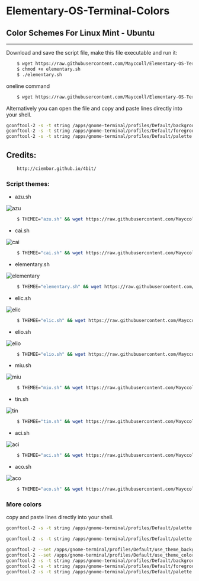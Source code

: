 Elementary-OS-Terminal-Colors
=============================

## Color Schemes For Linux Mint - Ubuntu
----------------

Download and save the script file, make this file executable and run it:

```bash
    $ wget https://raw.githubusercontent.com/Mayccoll/Elementary-OS-Terminal-Colors/master/elementary.sh
    $ chmod +x elementary.sh
    $ ./elementary.sh
```

oneline command

```bash
    $ wget https://raw.githubusercontent.com/Mayccoll/Elementary-OS-Terminal-Colors/master/elementary.sh && chmod +x elementary.sh && ./elementary.sh && rm elementary.sh
```

Alternatively you can open the file and copy and paste lines directly into your shell.

```bash
gconftool-2 -s -t string /apps/gnome-terminal/profiles/Default/background_color '#101010101010'
gconftool-2 -s -t string /apps/gnome-terminal/profiles/Default/foreground_color '#f2f2f2f2f2f2'
gconftool-2 -s -t string /apps/gnome-terminal/profiles/Default/palette "#303030303030:#e1e132321a1a:#6a6ab0b01717:#ffffc0c00505:#00004f4f9e9e:#ecec00004848:#2a2aa7a7e7e7:#f2f2f2f2f2f2:#5d5d5d5d5d5d:#ffff36361e1e:#7b7bc9c91f1f:#ffffd0d00a0a:#00007171ffff:#ffff1d1d6262:#4b4bb8b8fdfd:#a0a02020f0f0"
```

## Credits:

```bash
    http://ciembor.github.io/4bit/     
```

### Script themes:

- azu.sh

![azu](https://raw.githubusercontent.com/Mayccoll/Elementary-OS-Terminal-Colors/master/images/azu.png)

```bash
    $ THEMEE="azu.sh" && wget https://raw.githubusercontent.com/Mayccoll/Elementary-OS-Terminal-Colors/master/$THEMEE && chmod +x $THEMEE && ./$THEMEE && rm $THEMEE
```

- cai.sh

![cai](https://raw.githubusercontent.com/Mayccoll/Elementary-OS-Terminal-Colors/master/images/cai.png)

```bash
    $ THEMEE="cai.sh" && wget https://raw.githubusercontent.com/Mayccoll/Elementary-OS-Terminal-Colors/master/$THEMEE && chmod +x $THEMEE && ./$THEMEE && rm $THEMEE
```

- elementary.sh

![elementary](https://raw.githubusercontent.com/Mayccoll/Elementary-OS-Terminal-Colors/master/images/elementary.png)

```bash
    $ THEMEE="elementary.sh" && wget https://raw.githubusercontent.com/Mayccoll/Elementary-OS-Terminal-Colors/master/$THEMEE && chmod +x $THEMEE && ./$THEMEE && rm $THEMEE
```

- elic.sh

![elic](https://raw.githubusercontent.com/Mayccoll/Elementary-OS-Terminal-Colors/master/images/elic.png)

```bash
    $ THEMEE="elic.sh" && wget https://raw.githubusercontent.com/Mayccoll/Elementary-OS-Terminal-Colors/master/$THEMEE && chmod +x $THEMEE && ./$THEMEE && rm $THEMEE
```

- elio.sh

![elio](https://raw.githubusercontent.com/Mayccoll/Elementary-OS-Terminal-Colors/master/images/elio.png)

```bash
    $ THEMEE="elio.sh" && wget https://raw.githubusercontent.com/Mayccoll/Elementary-OS-Terminal-Colors/master/$THEMEE && chmod +x $THEMEE && ./$THEMEE && rm $THEMEE
```

- miu.sh

![miu](https://raw.githubusercontent.com/Mayccoll/Elementary-OS-Terminal-Colors/master/images/miu.png)

```bash
    $ THEMEE="miu.sh" && wget https://raw.githubusercontent.com/Mayccoll/Elementary-OS-Terminal-Colors/master/$THEMEE && chmod +x $THEMEE && ./$THEMEE && rm $THEMEE
```

- tin.sh

![tin](https://raw.githubusercontent.com/Mayccoll/Elementary-OS-Terminal-Colors/master/images/tin.png)

```bash
    $ THEMEE="tin.sh" && wget https://raw.githubusercontent.com/Mayccoll/Elementary-OS-Terminal-Colors/master/$THEMEE && chmod +x $THEMEE && ./$THEMEE && rm $THEMEE
```

- aci.sh

![aci](https://raw.githubusercontent.com/Mayccoll/Elementary-OS-Terminal-Colors/master/images/aci.png)

```bash
    $ THEMEE="aci.sh" && wget https://raw.githubusercontent.com/Mayccoll/Elementary-OS-Terminal-Colors/master/$THEMEE && chmod +x $THEMEE && ./$THEMEE && rm $THEMEE
```

- aco.sh

![aco](https://raw.githubusercontent.com/Mayccoll/Elementary-OS-Terminal-Colors/master/images/aco.png)

```bash
    $ THEMEE="aco.sh" && wget https://raw.githubusercontent.com/Mayccoll/Elementary-OS-Terminal-Colors/master/$THEMEE && chmod +x $THEMEE && ./$THEMEE && rm $THEMEE
```

### More colors

copy and paste lines directly into your shell.

```bash
gconftool-2 -s -t string /apps/gnome-terminal/profiles/Default/palette '#393945455252:#c0c05b5b5b5b:#5b5bc0c05b5b:#c0c0c0c05b5b:#5b5b5b5bc0c0:#c0c05b5bc0c0:#5b5bc0c0c0c0:#aaaab7b7c4c4:#62626e6e7b7b:#f5f5e5e5e5e5:#e5e5f5f5e5e5:#f5f5f5f5e5e5:#e5e5e5e5f5f5:#f5f5e5e5f5f5:#e5e5f5f5f5f5:#d9d9e5e5f2f2'
``` 


```bash
gconftool-2 -s -t string /apps/gnome-terminal/profiles/Default/palette '#393945455252:#cdcd48484848:#4848cdcd4848:#cdcdcdcd4848:#48484848cdcd:#cdcd4848cdcd:#4848cdcdcdcd:#aaaab7b7c4c4:#62626e6e7b7b:#dddd83838383:#8383dddd8383:#dddddddd8383:#83838383dddd:#dddd8383dddd:#8383dddddddd:#d9d9e5e5f2f2'
```

```bash
gconftool-2 --set /apps/gnome-terminal/profiles/Default/use_theme_background --type bool false 
gconftool-2 --set /apps/gnome-terminal/profiles/Default/use_theme_colors --type bool false 
gconftool-2 -s -t string /apps/gnome-terminal/profiles/Default/background_color '#fbfbf9f9d8d8'
gconftool-2 -s -t string /apps/gnome-terminal/profiles/Default/foreground_color '#454551515e5e'
gconftool-2 -s -t string /apps/gnome-terminal/profiles/Default/palette '#252531313e3e:#bcbc27272f2f:#2f2fbcbc2727:#bcbcb4b42727:#27272f2fbcbc:#b4b42727bcbc:#2727bcbcb4b4:#8f8f9c9ca9a9:#454551515e5e:#eeeeaeaeb2b2:#b2b2eeeeaeae:#eeeeebebaeae:#aeaeb2b2eeee:#ebebaeaeeeee:#aeaeeeeeebeb:#a2a2afafbcbc'
```


